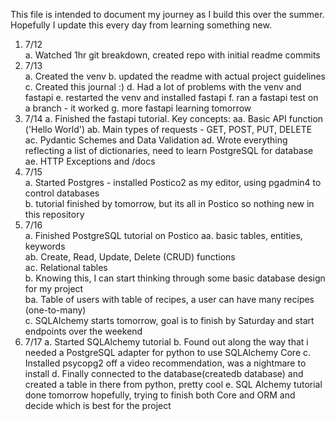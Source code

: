 This file is intended to document my journey as I build this over the summer.
Hopefully I update this every day from learning something new.

1. 7/12  
    a. Watched 1hr git breakdown, created repo with initial readme commits
2. 7/13  
    a. Created the venv
    b. updated the readme with actual project guidelines
    c. Created this journal :)
    d. Had a lot of problems with the venv and fastapi
    e. restarted the venv and installed fastapi
    f. ran a fastapi test on a branch - it worked
    g. more fastapi learning tomorrow
3. 7/14
    a. Finished the fastapi tutorial. Key concepts:
        aa. Basic API function ('Hello World')
        ab. Main types of requests - GET, POST, PUT, DELETE
        ac. Pydantic Schemes and Data Validation
        ad. Wrote everything reflecting a list of dictionaries, need to learn PostgreSQL for database
        ae. HTTP Exceptions and /docs 
4. 7/15  
    a. Started Postgres - installed Postico2 as my editor, using pgadmin4 to control databases  
    b. tutorial finished by tomorrow, but its all in Postico so nothing new in this repository  
5. 7/16  
    a. Finished PostgreSQL tutorial on Postico
        aa. basic tables, entities, keywords  
        ab. Create, Read, Update, Delete (CRUD) functions  
        ac. Relational tables  
    b. Knowing this, I can start thinking through some basic database design for my project  
        ba. Table of users with table of recipes, a user can have many recipes (one-to-many)  
    c. SQLAlchemy starts tomorrow, goal is to finish by Saturday and start endpoints over the weekend
6. 7/17
    a. Started SQLAlchemy tutorial
    b. Found out along the way that i needed a PostgreSQL adapter for python to use SQLAlchemy Core
    c. Installed psycopg2 off a video recommendation, was a nightmare to install
    d. Finally connected to the database(createdb database) and created a table in there from python, pretty cool
    e. SQL Alchemy tutorial done tomorrow hopefully, trying to finish both Core and ORM and decide which is best for the project
    
